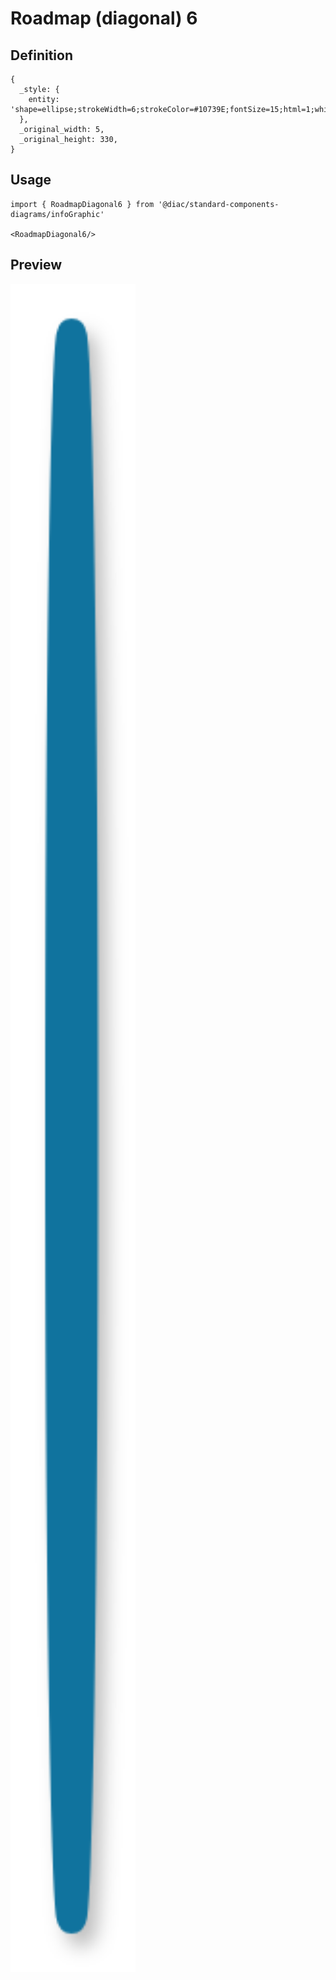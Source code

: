 # Roadmap (diagonal) 6

## Definition

```
{
  _style: { 
    entity: 'shape=ellipse;strokeWidth=6;strokeColor=#10739E;fontSize=15;html=1;whiteSpace=wrap;fontStyle=1;fontColor=#10739E;shadow=1;',
  },
  _original_width: 5,
  _original_height: 330,
}
```

## Usage

```
import { RoadmapDiagonal6 } from '@diac/standard-components-diagrams/infoGraphic'

<RoadmapDiagonal6/>
```

## Preview

<img src="./roadmap-diagonal-6.png" width="200"/>
